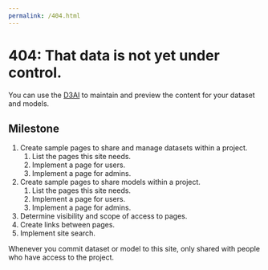```yaml
---
permalink: /404.html
---
```


# 404: That data is not yet under control.

You can use the [D3AI](https://github.com/isopra/) to maintain and preview the content for your dataset and models.

## Milestone
1. Create sample pages to share and manage datasets within a project.
   1. List the pages this site needs.
   2. Implement a page for users.
   3. Implement a page for admins.
2. Create sample pages to share models within a project.
   1. List the pages this site needs.
   2. Implement a page for users.
   3. Implement a page for admins.
3. Determine visibility and scope of access to pages.
2. Create links between pages.
3. Implement site search.

Whenever you commit dataset or model to this site, only shared with people who have access to the project.
